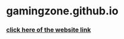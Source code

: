 # gamingzone.github.io
<h3><a href="https://manishbisht233.github.io/gamingzone.github.io/">click here of the website link </a></h3>

